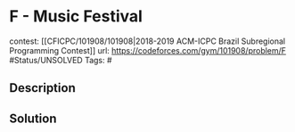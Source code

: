 # F - Music Festival

contest: [[CFICPC/101908/101908|2018-2019 ACM-ICPC Brazil Subregional Programming Contest]]
url: https://codeforces.com/gym/101908/problem/F
#Status/UNSOLVED
Tags: #

## Description

## Solution

